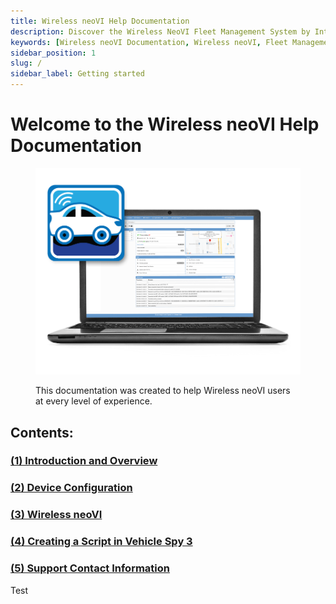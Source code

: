 ```yaml
---
title: Wireless neoVI Help Documentation
description: Discover the Wireless NeoVI Fleet Management System by Intrepid Control Systems, offering advanced telematics solutions for efficient vehicle monitoring and data collection. 
keywords: [Wireless neoVI Documentation, Wireless neoVI, Fleet Management System, Telematics Solutions, Vehicle Monitoring, Data Collection, Intrepid Control Systems, Fleet Telemetry, Wireless Fleet Management, Automotive Data Logging]
sidebar_position: 1
slug: /
sidebar_label: Getting started
---
```


# Welcome to the Wireless neoVI Help Documentation

<div class="text--center wivi-img">

<figure>

![Wireless neoVI Help Documentation](./assets/Wivi_overview.png "Wireless neoVI Help Documentation")
<figcaption>This documentation was created to help Wireless neoVI users at every level of experience.</figcaption>
</figure>
</div>

## Contents:

<!-- ## **[(1) Introduction and Overview](/introduction-and-overview/)** -->

<div class="h3-custom"> 

### [(1) Introduction and Overview](/introduction-and-overview/)
### [(2) Device Configuration](/device-configuration/)
### [(3) Wireless neoVI](/wireless-neovi/)
### [(4) Creating a Script in Vehicle Spy 3](/vs3-neoVI-script/)
### [(5) Support Contact Information](/support/)

</div>

Test